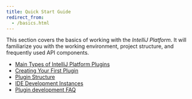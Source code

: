 ```yaml
---
title: Quick Start Guide
redirect_from:
  - /basics.html
---
```

<!-- Copyright 2000-2020 JetBrains s.r.o. and other contributors. Use of this source code is governed by the Apache 2.0 license that can be found in the LICENSE file. -->

This section covers the basics of working with the *IntelliJ Platform*.
It will familiarize you with the working environment, project structure, and frequently used API components.

* [Main Types of IntelliJ Platform Plugins](types_of_plugins.md)
* [Creating Your First Plugin](getting_started.md)
* [Plugin Structure](plugin_structure.md)
* [IDE Development Instances](ide_development_instance.md)
* [Plugin development FAQ](faq.md)
